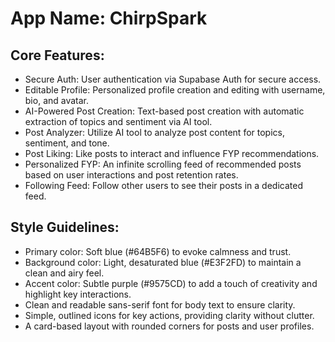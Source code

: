 # **App Name**: ChirpSpark

## Core Features:

- Secure Auth: User authentication via Supabase Auth for secure access.
- Editable Profile: Personalized profile creation and editing with username, bio, and avatar.
- AI-Powered Post Creation: Text-based post creation with automatic extraction of topics and sentiment via AI tool.
- Post Analyzer: Utilize AI tool to analyze post content for topics, sentiment, and tone.
- Post Liking: Like posts to interact and influence FYP recommendations.
- Personalized FYP: An infinite scrolling feed of recommended posts based on user interactions and post retention rates.
- Following Feed: Follow other users to see their posts in a dedicated feed.

## Style Guidelines:

- Primary color: Soft blue (#64B5F6) to evoke calmness and trust.
- Background color: Light, desaturated blue (#E3F2FD) to maintain a clean and airy feel.
- Accent color: Subtle purple (#9575CD) to add a touch of creativity and highlight key interactions.
- Clean and readable sans-serif font for body text to ensure clarity.
- Simple, outlined icons for key actions, providing clarity without clutter.
- A card-based layout with rounded corners for posts and user profiles.